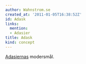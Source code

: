 ```yaml
---
author: Wahnstrom.se
created_at: '2011-01-05T16:38:52Z'
id: Adask
links:
  mention:
  - Adasier
title: Adask
kind: concept
---
```


[Adasiernas] modersmål.

  [Adasiernas]: Adasier